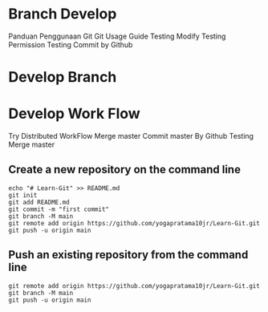# Branch Develop

Panduan Penggunaan Git
Git Usage Guide
Testing Modify
Testing Permission
Testing Commit by Github

# Develop Branch

# Develop Work Flow

Try Distributed WorkFlow
Merge master
Commit master By Github
Testing Merge master

## Create a new repository on the command line

```
echo "# Learn-Git" >> README.md
git init
git add README.md
git commit -m "first commit"
git branch -M main
git remote add origin https://github.com/yogapratama10jr/Learn-Git.git
git push -u origin main
```

## Push an existing repository from the command line

```
git remote add origin https://github.com/yogapratama10jr/Learn-Git.git
git branch -M main
git push -u origin main

```
